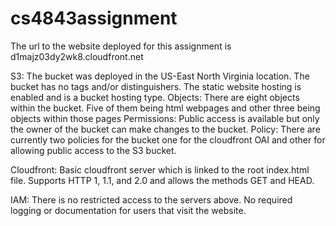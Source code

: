 # cs4843assignment

The url to the website deployed for this assignment is d1majz03dy2wk8.cloudfront.net

S3: The bucket was deployed in the US-East North Virginia location. The bucket has no tags and/or distinguishers.
The static website hosting is enabled and is a bucket hosting type. 
    Objects: There are eight objects within the bucket. Five of them being html webpages and other three being objects within those pages
    Permissions: Public access is available but only the owner of the bucket can make changes to the bucket.
                Policy: There are currently two policies for the bucket one for the cloudfront OAI and other for allowing public access to the S3 bucket.
                
Cloudfront: Basic cloudfront server which is linked to the root index.html file. Supports HTTP 1, 1.1, and 2.0 and allows the methods GET and HEAD.

IAM: There is no restricted access to the servers above. No required logging or documentation for users that visit the website.
